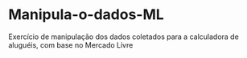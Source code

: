 # Manipula-o-dados-ML
Exercício de manipulação dos dados coletados para a calculadora de aluguéis, com base no Mercado Livre
